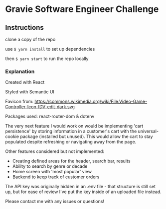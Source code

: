 # Gravie Software Engineer Challenge

## Instructions
clone a copy of the repo

use `$ yarn install` to set up dependencies

then `$ yarn start` to run the repo locally

### Explanation

Created with React

Styled with Semantic UI

Favicon from: https://commons.wikimedia.org/wiki/File:Video-Game-Controller-Icon-IDV-edit-dark.svg

Packages used: react-router-dom & dotenv

The very next feature I would work on would be implementing 'cart persistence' by storing information in a customer's cart with the universal-cookie package (installed but unused). This would allow the cart to stay populated despite refreshing or navigating away from the page.

Other features considered but not implemented:
- Creating defined areas for the header, search bar, results
- Ability to search by genre or decade
- Home screen with 'most popular' view
- Backend to keep track of customer orders

The API key was originally hidden in an .env file - that structure is still set up, but for ease of review I've put the key inside of an uploaded file instead.

Please contact me with any issues or questions!
